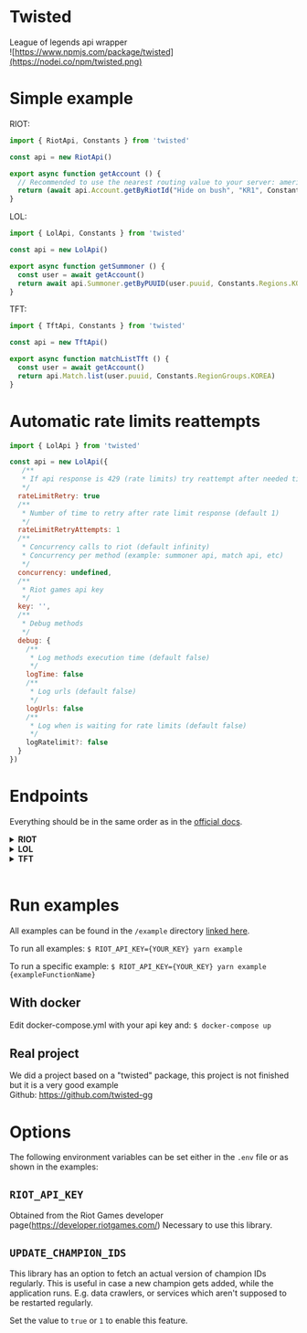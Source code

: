 # Twisted
League of legends api wrapper <br>
![https://www.npmjs.com/package/twisted](https://nodei.co/npm/twisted.png)

# Simple example
RIOT:
```js
import { RiotApi, Constants } from 'twisted'

const api = new RiotApi()

export async function getAccount () {
  // Recommended to use the nearest routing value to your server: americas, asia, europe
  return (await api.Account.getByRiotId("Hide on bush", "KR1", Constants.RegionGroups.AMERICAS)).response
}
```
LOL:
```js
import { LolApi, Constants } from 'twisted'

const api = new LolApi()

export async function getSummoner () {
  const user = await getAccount()
  return await api.Summoner.getByPUUID(user.puuid, Constants.Regions.KOREA)
}
```
TFT:
```js
import { TftApi, Constants } from 'twisted'

const api = new TftApi()

export async function matchListTft () {
  const user = await getAccount()
  return api.Match.list(user.puuid, Constants.RegionGroups.KOREA)
}

```

# Automatic rate limits reattempts
```js
import { LolApi } from 'twisted'

const api = new LolApi({
   /**
   * If api response is 429 (rate limits) try reattempt after needed time (default true)
   */
  rateLimitRetry: true
  /**
   * Number of time to retry after rate limit response (default 1)
   */
  rateLimitRetryAttempts: 1
  /**
   * Concurrency calls to riot (default infinity)
   * Concurrency per method (example: summoner api, match api, etc)
   */
  concurrency: undefined,
  /**
   * Riot games api key
   */
  key: '',
  /**
   * Debug methods
   */
  debug: {
    /**
     * Log methods execution time (default false)
     */
    logTime: false
    /**
     * Log urls (default false)
     */
    logUrls: false
    /**
     * Log when is waiting for rate limits (default false)
     */
    logRatelimit?: false
  }
})
```

# Endpoints 
Everything should be in the same order as in the [official docs](https://developer.riotgames.com/apis).

<details><summary><b>RIOT</b></summary>

### ACCOUNT-V1
- [x] `Get account by puuid`
- [ ] `Get account by puuid - ESPORTS`
- [x] `Get account by riot id`
- [ ] `Get account by riot id - ESPORTS`
- [ ] `Get active shard for a player`
- [x] `Get active region (lol and tft)`
- [ ] `Get account by access token`
- [ ] `Get account by access token - ESPORTS`
</details>

<details><summary><b>LOL</b></summary>

### CHAMPION-MASTERY-V4
- [x] `Get all champion mastery entries sorted by number of champion points descending.`
- [x] `Get a champion mastery by player ID and champion ID.`
- [x] `Get a player's total champion mastery score, which is the sum of individual champion mastery levels.`
### CHAMPION-V3
- [x] `Retrieve all champions.`
- [x] `Retrieve champion by ID.`
### CLASH
- [x] `Get players by summoner id`
- [x] `Get team`
- [x] `Get tournaments`
- [x] `Get tournaments by team id`
- [x] `Get tournament by id`
### MATCH-V5
- [x] `Get match by id`
- [x] `Get matches by summoner id`
- [x] `Get match timeline by id`
### MATCH-V4 (deprecated)
- [x] `Get matches id by tournament code`
- [x] `Get match by id`
- [x] `Get match by tournament code`
- [x] `Get matches by summoner id`
- [x] `Get match timeline by id`
### LEAGUE-V4
- [x] `Get the challenger league for given queue.`
- [x] `Get league entries in all queues by PUUID.`
- [x] `Get league entries in all queues for a given summoner ID.`
- [x] `Get all the league entries.`
- [x] `Get the grandmaster league of a specific queue.`
- [x] `Get league with given ID, including inactive entries.`
- [x] `Get the master league for given queue.`
- [x] `Get the queues that have positional ranks enabled.` (deprecated June 17th and in `v0.9.10`)
- [x] `Get league positions in all queues for a given summoner ID.` (deprecated June 17th and in `v0.9.10`)
- [x] `Get all the positional league entries.` (deprecated June 17th and in `v0.9.10`)
### LOL-CHALLENGES-V1
- [x] `Get all challenge configurations.`
- [x] `Get all challenge percentile distributions.`
- [x] `Get a challenge configuration.`
- [x] `Get Leaderboards for a challenge (Chall, GM, Masters).`
- [x] `Get a challenge percentile distribution.`
- [x] `Get player challenge information.`
### LOL-STATUS-V3
- [x] `Get League of Legends status for the given shard.`
- [x] `Get matchlist for games played on given account ID and platform ID and filtered using given filter parameters, if any.`
- [x] `Get match timeline by match ID.`
- [x] `Get match IDs by tournament code.`
- [x] `Get match by match ID and tournament code.`
### LOL-STATUS-V4
- [x] `Get League of Legends status for the given platform.`
### SPECTATOR-V5
- [x] `Get current game information for the given summoner ID.`
- [x] `Get list of featured games.`
### SPECTATOR-V4 (deprecated [April 5](https://twitter.com/RiotGamesDevRel/status/1764780016640852222?t=pHB1GpVotgKnNYU-OH_1HQ&s=19))
- [x] `Get current game information for the given summoner ID.`
- [x] `Get list of featured games.`
### SUMMONER-V4
- [x] `Get a summoner by account ID.`
- [x] `Get a summoner by summoner name.` (deprecated Oct 16th, 2023)
- [x] `Get a summoner by PUUID.` 
- [x] `Get a summoner by summoner ID.`
### TOURNAMENT-STUB-V4
- [ ] `Create a mock tournament code for the given tournament.`
- [ ] `Gets a mock list of lobby events by tournament code.`
- [ ] `Creates a mock tournament provider and returns its ID.`
- [ ] `Creates a mock tournament and returns its ID.`
### TOURNAMENT-V4
- [ ] `Create a tournament code for the given tournament.`
- [ ] `Returns the tournament code DTO associated with a tournament code string.`
- [ ] `Update the pick type, map, spectator type, or allowed summoners for a code.`
- [ ] `Gets a list of lobby events by tournament code.`
- [ ] `Creates a tournament provider and returns its ID.`
- [ ] `Creates a tournament and returns its ID.`
</details>

<details><summary><b>TFT</b></summary>

### TFT-SPECTATOR-V5
- [x] `Get current game information for the given puuid.`
- [x] `Get list of featured games.`
### TFT-SUMMONER-V1
- [x] `Get a summoner by account ID.`
- [x] `Get a summoner by summoner name.` (deprecated Oct 16th, 2023)
- [x] `Get a summoner by PUUID.`
- [x] `Get a summoner by summoner ID.`
### TFT-MATCH-V1
- [x] `Get match list by summoner PUUID.`
- [x] `Get match list details.`
### TFT-LEAGUE-V1
- [x] `Get the challenger league for given queue.`
- [x] `Get the grandmaster league for given queue.`
- [x] `Get the master league for given queue.`
- [x] `Get league entries in all queues for a given summoner ID.`
- [ ] `Get all the league entries.`
- [ ] `Get league with given ID, including inactive entries.`
</details>

<br>

# Run examples
All examples can be found in the `/example` directory [linked here](https://github.com/Sansossio/twisted/tree/master/example).

To run all examples: ```$ RIOT_API_KEY={YOUR_KEY} yarn example```

To run a specific example: ```$ RIOT_API_KEY={YOUR_KEY} yarn example {exampleFunctionName}```

## With docker
Edit docker-compose.yml with your api key and:
```$ docker-compose up```

## Real project
We did a project based on a "twisted" package, this project is not finished but it is a very good example<br />
Github: https://github.com/twisted-gg

# Options

The following environment variables can be set either in the ```.env``` file or as shown in the examples:
 
## ```RIOT_API_KEY```

Obtained from the Riot Games developer page(https://developer.riotgames.com/)
Necessary to use this library.

## ```UPDATE_CHAMPION_IDS```

This library has an option to fetch an actual version of champion IDs regularly. This is useful in case a new champion
gets added, while the application runs. E.g. data crawlers, or services which aren't supposed to be restarted regularly.

Set the value to ```true``` or ```1``` to enable this feature. 
